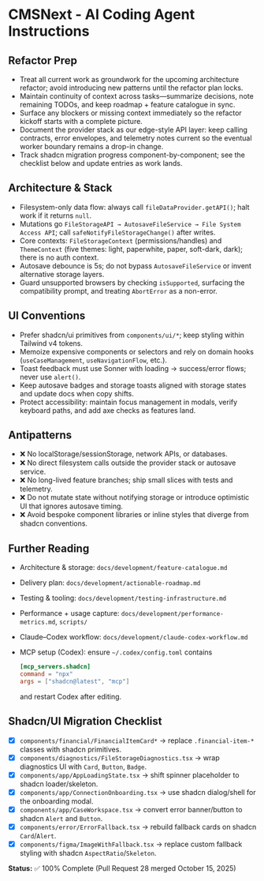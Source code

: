 # CMSNext - AI Coding Agent Instructions

## Refactor Prep
- Treat all current work as groundwork for the upcoming architecture refactor; avoid introducing new patterns until the refactor plan locks.
- Maintain continuity of context across tasks—summarize decisions, note remaining TODOs, and keep roadmap + feature catalogue in sync.
- Surface any blockers or missing context immediately so the refactor kickoff starts with a complete picture.
- Document the provider stack as our edge-style API layer: keep calling contracts, error envelopes, and telemetry notes current so the eventual worker boundary remains a drop-in change.
- Track shadcn migration progress component-by-component; see the checklist below and update entries as work lands.

## Architecture & Stack
- Filesystem-only data flow: always call `fileDataProvider.getAPI()`; halt work if it returns `null`.
- Mutations go `FileStorageAPI → AutosaveFileService → File System Access API`; call `safeNotifyFileStorageChange()` after writes.
- Core contexts: `FileStorageContext` (permissions/handles) and `ThemeContext` (five themes: light, paperwhite, paper, soft-dark, dark); there is no auth context.
- Autosave debounce is 5s; do not bypass `AutosaveFileService` or invent alternative storage layers.
- Guard unsupported browsers by checking `isSupported`, surfacing the compatibility prompt, and treating `AbortError` as a non-error.

## UI Conventions
- Prefer shadcn/ui primitives from `components/ui/*`; keep styling within Tailwind v4 tokens.
- Memoize expensive components or selectors and rely on domain hooks (`useCaseManagement`, `useNavigationFlow`, etc.).
- Toast feedback must use Sonner with loading → success/error flows; never use `alert()`.
- Keep autosave badges and storage toasts aligned with storage states and update docs when copy shifts.
- Protect accessibility: maintain focus management in modals, verify keyboard paths, and add axe checks as features land.

## Antipatterns
- ❌ No localStorage/sessionStorage, network APIs, or databases.
- ❌ No direct filesystem calls outside the provider stack or autosave service.
- ❌ No long-lived feature branches; ship small slices with tests and telemetry.
- ❌ Do not mutate state without notifying storage or introduce optimistic UI that ignores autosave timing.
- ❌ Avoid bespoke component libraries or inline styles that diverge from shadcn conventions.

## Further Reading
- Architecture & storage: `docs/development/feature-catalogue.md`
- Delivery plan: `docs/development/actionable-roadmap.md`
- Testing & tooling: `docs/development/testing-infrastructure.md`
- Performance + usage capture: `docs/development/performance-metrics.md`, `scripts/`
- Claude–Codex workflow: `docs/development/claude-codex-workflow.md`
- MCP setup (Codex): ensure `~/.codex/config.toml` contains
  
	```toml
	[mcp_servers.shadcn]
	command = "npx"
	args = ["shadcn@latest", "mcp"]
	```
	and restart Codex after editing.

## Shadcn/UI Migration Checklist
- [x] `components/financial/FinancialItemCard*` → replace `.financial-item-*` classes with shadcn primitives.
- [x] `components/diagnostics/FileStorageDiagnostics.tsx` → wrap diagnostics UI with `Card`, `Button`, `Badge`.
- [x] `components/app/AppLoadingState.tsx` → shift spinner placeholder to shadcn loader/skeleton.
- [x] `components/app/ConnectionOnboarding.tsx` → use shadcn dialog/shell for the onboarding modal.
- [x] `components/app/CaseWorkspace.tsx` → convert error banner/button to shadcn `Alert` and `Button`.
- [x] `components/error/ErrorFallback.tsx` → rebuild fallback cards on shadcn `Card`/`Alert`.
- [x] `components/figma/ImageWithFallback.tsx` → replace custom fallback styling with shadcn `AspectRatio`/`Skeleton`.

**Status:** ✅ 100% Complete (Pull Request 28 merged October 15, 2025)
